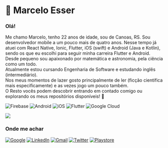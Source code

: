 # 🥰 Marcelo Esser

### Olá! 
Me chamo Marcelo, tenho 22 anos de idade, sou de Canoas, RS. Sou desenvolvedor mobile a um pouco mais de quatro anos. Nesse tempo já atuei com React Native, Ionic, Flutter, iOS (swift) e Android (Java e Kotlin), sendo os que eu escolhi para seguir minha carreira Flutter e Android.
<br>Desde pequeno sou apaixonado por matemática e astronomia, pela ciência como um todo.
<br>Atualmente estou cursando Engenharia de Software e estudando inglês (intermediário).
<br>Nos meus momentos de lazer gosto principalmente de ler (ficção cientifica mais especificamente) e as vezes jogo um pouco também.
<br>O Resto vocês podem descobrir entrando em contado comigo ou explorando os meus repositórios disponíveis! 🥳

![Firebase](https://img.shields.io/badge/Firebase-orange?style=for-the-badge&logo=firebase&logoColor=white)
![Android](https://img.shields.io/badge/Android-green.svg?style=for-the-badge&logo=Android&logoColor=white)
![iOS](https://img.shields.io/badge/iOS-black.svg?style=for-the-badge&logo=Swift&logoColor=white)
![Flutter](https://img.shields.io/badge/Flutter-blue.svg?style=for-the-badge&logo=Flutter&logoColor=white)
![Google Cloud](https://img.shields.io/badge/Cloud-white.svg?style=for-the-badge&logo=Google-Cloud&logoColor=red)


![](https://github-readme-stats.vercel.app/api/top-langs/?username=MarceloEsser&theme=light)

### **Onde me achar**

[![Google](https://img.shields.io/badge/-Developer-white?style=for-the-badge&logo=Google&logoColor=red)](https://g.dev/marcelao)
[![LinkedIn](https://img.shields.io/badge/-LinkedIn-blue?style=for-the-badge&logo=Linkedin&logoColor=white)](https://www.linkedin.com/in/marcelo-esser/)
[![Gmail](https://img.shields.io/badge/-Gmail-red?style=for-the-badge&logo=Gmail&logoColor=white)](mailto:marcelo.v.esser@gmail.com)
[![Twitter](https://img.shields.io/badge/-Twitter-blue?style=for-the-badge&logo=Twitter&logoColor=white)](https://twitter.com/marcelo_esser)
[![Playstore](https://img.shields.io/badge/-Playstore-green?style=for-the-badge&logo=Google+Play&logoColor=white)](https://play.google.com/store/apps/developer?id=Marcelo+Esser)
